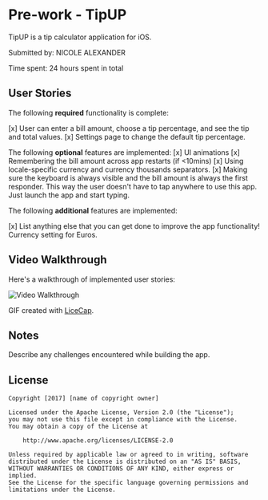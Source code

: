 # Pre-work - TipUP

TipUP is a tip calculator application for iOS.

Submitted by: NICOLE ALEXANDER

Time spent: 24 hours spent in total

## User Stories

The following **required** functionality is complete:

[x] User can enter a bill amount, choose a tip percentage, and see the tip and total values.
[x] Settings page to change the default tip percentage.

The following **optional** features are implemented:
[x] UI animations
[x] Remembering the bill amount across app restarts (if <10mins)
[x] Using locale-specific currency and currency thousands separators.
[x] Making sure the keyboard is always visible and the bill amount is always the first responder. This way the user doesn't have to tap anywhere to use this app. Just launch the app and start typing.

The following **additional** features are implemented:

[x] List anything else that you can get done to improve the app functionality!
Currency setting for Euros.

## Video Walkthrough 

Here's a walkthrough of implemented user stories:

<img src='https://github.com/tresjoliebabe/code-dump/blob/master/tipUP-3.0.gif' title='Video Walkthrough' width='' alt='Video Walkthrough' />

GIF created with [LiceCap](http://www.cockos.com/licecap/).

## Notes

Describe any challenges encountered while building the app.

## License

    Copyright [2017] [name of copyright owner]

    Licensed under the Apache License, Version 2.0 (the "License");
    you may not use this file except in compliance with the License.
    You may obtain a copy of the License at

        http://www.apache.org/licenses/LICENSE-2.0

    Unless required by applicable law or agreed to in writing, software
    distributed under the License is distributed on an "AS IS" BASIS,
    WITHOUT WARRANTIES OR CONDITIONS OF ANY KIND, either express or implied.
    See the License for the specific language governing permissions and
    limitations under the License.
